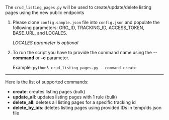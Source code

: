 The `crud_listing_pages.py` will be used to create/update/delete listing pages using the new public endpoints

1) Please clone `config.sample.json` file into `config.json` and populate the following parameters: ORG_ID, TRACKING_ID, ACCESS_TOKEN, BASE_URL, and LOCALES.

    *LOCALES parameter is optional*

2) To run the script you have to provide the command name using the **--command** or **-c** parameter. 

    Example: `python3 crud_listing_pages.py --command create`

---------
Here is the list of supported commands:
- **create**: creates listing pages (bulk)
- **update_all**: updates listing pages with 1 rule (bulk)
- **delete_all**: deletes all listing pages for a specific tracking id
- **delete_by_ids**: deletes listing pages using provided IDs in temp/ids.json file